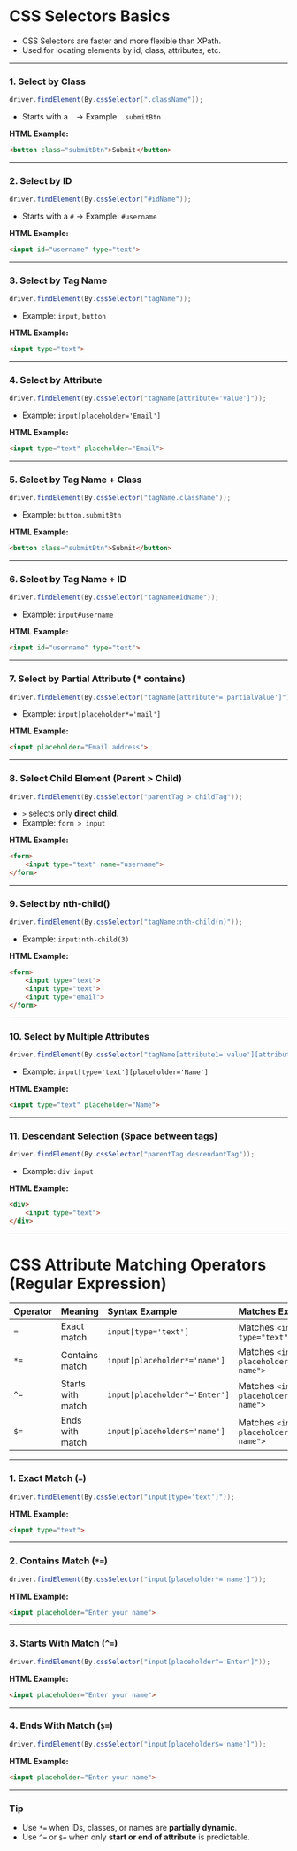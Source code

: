 # CSS Selectors Basics

- CSS Selectors are faster and more flexible than XPath.
- Used for locating elements by id, class, attributes, etc.

---

### 1. Select by Class

```java
driver.findElement(By.cssSelector(".className"));
```
- Starts with a `.` → Example: `.submitBtn`

**HTML Example:**
```html
<button class="submitBtn">Submit</button>
```

---

### 2. Select by ID

```java
driver.findElement(By.cssSelector("#idName"));
```
- Starts with a `#` → Example: `#username`

**HTML Example:**
```html
<input id="username" type="text">
```

---

### 3. Select by Tag Name

```java
driver.findElement(By.cssSelector("tagName"));
```
- Example: `input`, `button`

**HTML Example:**
```html
<input type="text">
```

---

### 4. Select by Attribute

```java
driver.findElement(By.cssSelector("tagName[attribute='value']"));
```
- Example: `input[placeholder='Email']`

**HTML Example:**
```html
<input type="text" placeholder="Email">
```

---

### 5. Select by Tag Name + Class

```java
driver.findElement(By.cssSelector("tagName.className"));
```
- Example: `button.submitBtn`

**HTML Example:**
```html
<button class="submitBtn">Submit</button>
```

---

### 6. Select by Tag Name + ID

```java
driver.findElement(By.cssSelector("tagName#idName"));
```
- Example: `input#username`

**HTML Example:**
```html
<input id="username" type="text">
```

---

### 7. Select by Partial Attribute (* contains)

```java
driver.findElement(By.cssSelector("tagName[attribute*='partialValue']"));
```
- Example: `input[placeholder*='mail']`

**HTML Example:**
```html
<input placeholder="Email address">
```

---

### 8. Select Child Element (Parent > Child)

```java
driver.findElement(By.cssSelector("parentTag > childTag"));
```
- `>` selects only **direct child**.  
- Example: `form > input`

**HTML Example:**
```html
<form>
    <input type="text" name="username">
</form>
```

---

### 9. Select by nth-child()

```java
driver.findElement(By.cssSelector("tagName:nth-child(n)"));
```
- Example: `input:nth-child(3)`

**HTML Example:**
```html
<form>
    <input type="text">
    <input type="text">
    <input type="email">
</form>
```

---

### 10. Select by Multiple Attributes

```java
driver.findElement(By.cssSelector("tagName[attribute1='value'][attribute2='value']"));
```
- Example: `input[type='text'][placeholder='Name']`

**HTML Example:**
```html
<input type="text" placeholder="Name">
```

---

### 11. Descendant Selection (Space between tags)

```java
driver.findElement(By.cssSelector("parentTag descendantTag"));
```
- Example: `div input`

**HTML Example:**
```html
<div>
    <input type="text">
</div>
```

---

# CSS Attribute Matching Operators (Regular Expression)

| Operator | Meaning            | Syntax Example                   | Matches Example                              |
|:---------|:-------------------|:---------------------------------|:--------------------------------------------|
| `=`      | Exact match        | `input[type='text']`             | Matches `<input type="text">`              |
| `*=`     | Contains match     | `input[placeholder*='name']`     | Matches `<input placeholder="Enter name">` |
| `^=`     | Starts with match  | `input[placeholder^='Enter']`    | Matches `<input placeholder="Enter name">` |
| `$=`     | Ends with match    | `input[placeholder$='name']`     | Matches `<input placeholder="Enter name">` |

---

### 1. Exact Match (`=`)

```java
driver.findElement(By.cssSelector("input[type='text']"));
```

**HTML Example:**
```html
<input type="text">
```

---

### 2. Contains Match (`*=`)

```java
driver.findElement(By.cssSelector("input[placeholder*='name']"));
```

**HTML Example:**
```html
<input placeholder="Enter your name">
```

---

### 3. Starts With Match (`^=`)

```java
driver.findElement(By.cssSelector("input[placeholder^='Enter']"));
```

**HTML Example:**
```html
<input placeholder="Enter your name">
```

---

### 4. Ends With Match (`$=`)

```java
driver.findElement(By.cssSelector("input[placeholder$='name']"));
```

**HTML Example:**
```html
<input placeholder="Enter your name">
```

---

### Tip

- Use `*=` when IDs, classes, or names are **partially dynamic**.
- Use `^=` or `$=` when only **start or end of attribute** is predictable.
